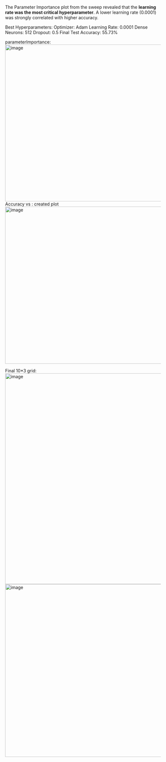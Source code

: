 The Parameter Importance plot from the sweep revealed that the **learning rate was the most critical hyperparameter**. A lower learning rate (0.0001) was strongly correlated with higher accuracy.

Best Hyperparameters:
    Optimizer: Adam
    Learning Rate: 0.0001
    Dense Neurons: 512
    Dropout: 0.5
    Final Test Accuracy: 55.73%

parameterImportance:
<img width="722" height="508" alt="image" src="https://github.com/user-attachments/assets/dce49bd4-c946-442d-bff3-628985f530a1" />
Accuracy vs : created plot
<img width="709" height="509" alt="image" src="https://github.com/user-attachments/assets/95a2a504-2545-4e8c-bf05-96fca3b66606" />


Final 10*3 grid:
<img width="1198" height="683" alt="image" src="https://github.com/user-attachments/assets/aa8e1cdc-71be-47c2-86f2-b6d006e939c4" />
<img width="1194" height="560" alt="image" src="https://github.com/user-attachments/assets/396ee11d-10ff-4a66-ac42-6f9641c66acd" />
